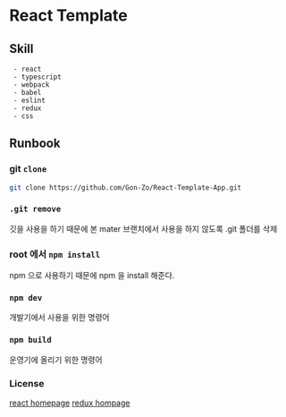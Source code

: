 # React Template 

## Skill 

```
 - react
 - typescript
 - webpack
 - babel
 - eslint
 - redux
 - css
```

## Runbook

### git `clone`

```bash
git clone https://github.com/Gon-Zo/React-Template-App.git
```

### `.git remove`
 
깃을 사용을 하기 때문에 본 mater 브랜치에서 사용을 하지 않도록 .git 폴더를 삭제

### root 에서 `npm install`

npm 으로 사용하기 때문에 npm 을 install 해준다.

### `npm dev`

개발기에서 사용을 위한 명령어

### `npm build`

운영기에 올리기 위한 명령어 

### 


### License

[react homepage](https://ko.reactjs.org)
[redux hompage](https://ko.redux.js.org/introduction/getting-started/)


